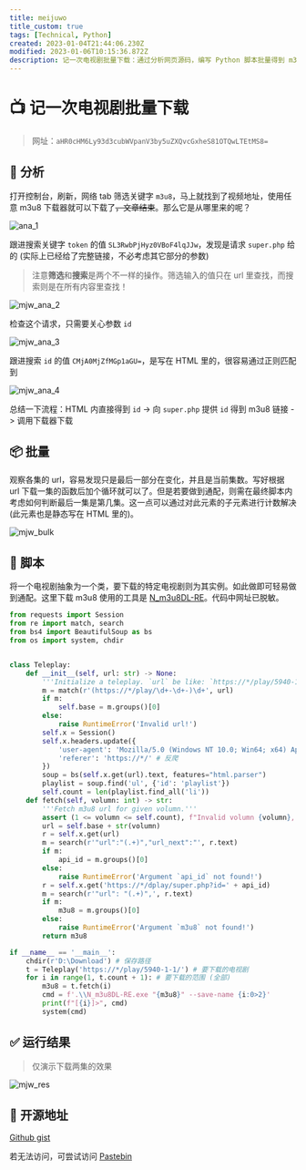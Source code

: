 ```yaml
---
title: meijuwo
title_custom: true
tags: [Technical, Python]
created: 2023-01-04T21:44:06.230Z
modified: 2023-01-06T10:15:36.872Z
description: 记一次电视剧批量下载：通过分析网页源码，编写 Python 脚本批量得到 m3u8 链接，再通过 m3u8 下载器下载
---
```


# 📺 记一次电视剧批量下载

> 网址：`aHR0cHM6Ly93d3cubWVpanV3by5uZXQvcGxheS81OTQwLTEtMS8=`

## 🔎 分析

打开控制台，刷新，网络 tab 筛选关键字 `m3u8`，马上就找到了视频地址，使用任意 m3u8 下载器就可以下载了~~，文章结束~~。那么它是从哪里来的呢？

![ana_1](@attachment/mjw_ana_1.png)

跟进搜索关键字 `token` 的值 `SL3RwbPjHyz0VBoF4lqJJw`，发现是请求 `super.php` 给的 (实际上已经给了完整链接，不必考虑其它部分的参数)

> 注意**筛选**和**搜索**是两个不一样的操作。筛选输入的值只在 url 里查找，而搜索则是在所有内容里查找！

![mjw_ana_2](@attachment/mjw_ana_2.png)

检查这个请求，只需要关心参数 `id`

![mjw_ana_3](@attachment/mjw_ana_3.png)

跟进搜索 `id` 的值 `CMjA0MjZfMGp1aGU=`，是写在 HTML 里的，很容易通过正则匹配到

![mjw_ana_4](@attachment/mjw_ana_4.png)

总结一下流程：HTML 内直接得到 `id` -> 向 `super.php` 提供 `id` 得到 m3u8 链接 -> 调用下载器下载

## 📦 批量

观察各集的 url，容易发现只是最后一部分在变化，并且是当前集数。写好根据 url 下载一集的函数后加个循环就可以了。但是若要做到通配，则需在最终脚本内考虑如何判断最后一集是第几集。这一点可以通过对此元素的子元素进行计数解决 (此元素也是静态写在 HTML 里的)。

![mjw_bulk](@attachment/mjw_bulk.png)

## 🐍 脚本

将一个电视剧抽象为一个类，要下载的特定电视剧则为其实例。如此做即可轻易做到通配。这里下载 m3u8 使用的工具是 [N_m3u8DL-RE](https://github.com/nilaoda/N_m3u8DL-RE)。代码中网址已脱敏。

```python
from requests import Session
from re import match, search
from bs4 import BeautifulSoup as bs
from os import system, chdir


class Teleplay:
    def __init__(self, url: str) -> None:
        '''Initialize a teleplay. `url` be like: `https://*/play/5940-1-1/`.'''
        m = match(r'(https://*/play/\d+-\d+-)\d+', url)
        if m:
            self.base = m.groups()[0]
        else:
            raise RuntimeError('Invalid url!')
        self.x = Session()
        self.x.headers.update({
            'user-agent': 'Mozilla/5.0 (Windows NT 10.0; Win64; x64) AppleWebKit/537.36 (KHTML, like Gecko) Chrome/108.0.0.0 Safari/537.36 Edg/108.0.1462.54',
            'referer': 'https://*/' # 反爬
        })
        soup = bs(self.x.get(url).text, features="html.parser")
        playlist = soup.find('ul', {'id': 'playlist'})
        self.count = len(playlist.find_all('li'))
    def fetch(self, volumn: int) -> str:
        '''Fetch m3u8 url for given volumn.'''
        assert (1 <= volumn <= self.count), f"Invalid volumn {volumn}, expected integer between 1 and {self.count}."
        url = self.base + str(volumn)
        r = self.x.get(url)
        m = search(r'"url":"(.+)","url_next":"', r.text)
        if m:
            api_id = m.groups()[0]
        else:
            raise RuntimeError('Argument `api_id` not found!')
        r = self.x.get('https://*/dplay/super.php?id=' + api_id)
        m = search(r'"url": "(.+)",', r.text)
        if m:
            m3u8 = m.groups()[0]
        else:
            raise RuntimeError('Argument `m3u8` not found!')
        return m3u8

if __name__ == '__main__':
    chdir(r'D:\Download') # 保存路径
    t = Teleplay('https://*/play/5940-1-1/') # 要下载的电视剧
    for i in range(1, t.count + 1): # 要下载的范围 (全部)
        m3u8 = t.fetch(i)
        cmd = f'.\\N_m3u8DL-RE.exe "{m3u8}" --save-name {i:0>2}'
        print(f"[{i}]>", cmd)
        system(cmd)
```

## ✅ 运行结果

> 仅演示下载两集的效果

![mjw_res](@attachment/mjw_res.png)

## 📖 开源地址

[Github gist](https://gist.github.com/PRO-2684/5d73aa01526fe1e5e994d1459349c436)

若无法访问，可尝试访问 [Pastebin](https://pastbin.net/meijuwo-68)